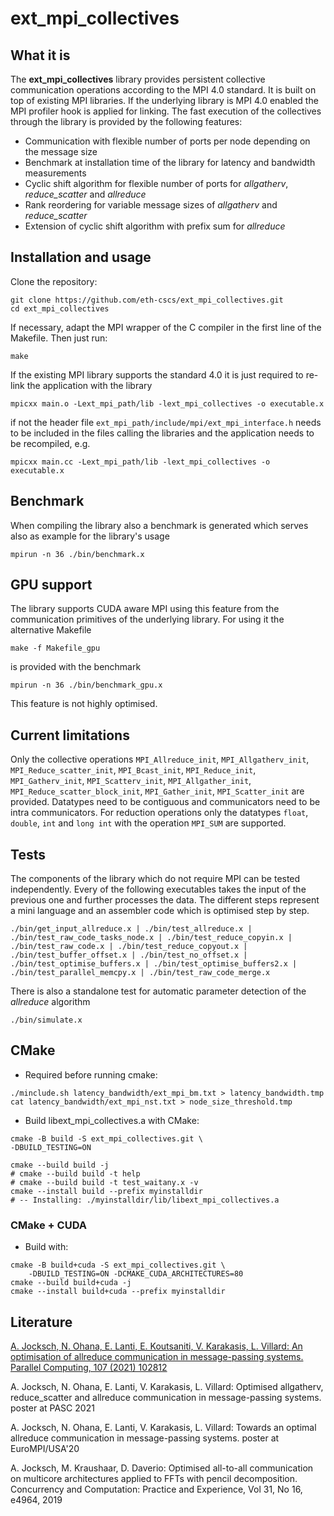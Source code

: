 # ext_mpi_collectives

## What it is

The **ext_mpi_collectives** library provides persistent collective communication operations according to the MPI 4.0 standard. It is built on top of existing MPI libraries. If the underlying library is MPI 4.0 enabled the MPI profiler hook is applied for linking. The fast execution of the collectives through the library is provided by the following features:

 - Communication with flexible number of ports per node depending on the message size
 - Benchmark at installation time of the library for latency and bandwidth measurements
 - Cyclic shift algorithm for flexible number of ports for *allgatherv*, *reduce_scatter* and *allreduce*
 - Rank reordering for variable message sizes of *allgatherv* and *reduce_scatter*
 - Extension of cyclic shift algorithm with prefix sum for *allreduce*

## Installation and usage

Clone the repository:

```
git clone https://github.com/eth-cscs/ext_mpi_collectives.git
cd ext_mpi_collectives
```

If necessary, adapt the MPI wrapper of the C compiler in the first line of the Makefile. Then just run:

```
make
```

If the existing MPI library supports the standard 4.0 it is just required to re-link the application with the library

```
mpicxx main.o -Lext_mpi_path/lib -lext_mpi_collectives -o executable.x
```

if not the header file `ext_mpi_path/include/mpi/ext_mpi_interface.h` needs to be included in the files calling the libraries and the application needs to be recompiled, e.g.

```
mpicxx main.cc -Lext_mpi_path/lib -lext_mpi_collectives -o executable.x
```

## Benchmark

When compiling the library also a benchmark is generated which serves also as example for the library\'s usage

```
mpirun -n 36 ./bin/benchmark.x
```

## GPU support

The library supports CUDA aware MPI using this feature from the communication primitives of the underlying library. For using it the alternative Makefile

```
make -f Makefile_gpu
```

is provided with the benchmark

```
mpirun -n 36 ./bin/benchmark_gpu.x
```

This feature is not highly optimised.

## Current limitations

Only the collective operations `MPI_Allreduce_init`, `MPI_Allgatherv_init`, `MPI_Reduce_scatter_init`, `MPI_Bcast_init`, `MPI_Reduce_init`, `MPI_Gatherv_init`, `MPI_Scatterv_init`, `MPI_Allgather_init`, `MPI_Reduce_scatter_block_init`, `MPI_Gather_init`, `MPI_Scatter_init` are provided. Datatypes need to be contiguous and communicators need to be intra communicators. For reduction operations only the datatypes `float`, `double`, `int` and `long int` with the operation `MPI_SUM` are supported.

## Tests

The components of the library which do not require MPI can be tested independently. Every of the following executables takes the input of the previous one and further processes the data. The different steps represent a mini language and an assembler code which is optimised step by step.

```
./bin/get_input_allreduce.x | ./bin/test_allreduce.x | ./bin/test_raw_code_tasks_node.x | ./bin/test_reduce_copyin.x | ./bin/test_raw_code.x | ./bin/test_reduce_copyout.x | ./bin/test_buffer_offset.x | ./bin/test_no_offset.x | ./bin/test_optimise_buffers.x | ./bin/test_optimise_buffers2.x | ./bin/test_parallel_memcpy.x | ./bin/test_raw_code_merge.x
```

There is also a standalone test for automatic parameter detection of the *allreduce* algorithm

```
./bin/simulate.x
```

## CMake

- Required before running cmake:

```
./minclude.sh latency_bandwidth/ext_mpi_bm.txt > latency_bandwidth.tmp
cat latency_bandwidth/ext_mpi_nst.txt > node_size_threshold.tmp
```

- Build libext_mpi_collectives.a with CMake:

```
cmake -B build -S ext_mpi_collectives.git \
-DBUILD_TESTING=ON

cmake --build build -j
# cmake --build build -t help
# cmake --build build -t test_waitany.x -v
cmake --install build --prefix myinstalldir
# -- Installing: ./myinstalldir/lib/libext_mpi_collectives.a
```

### CMake + CUDA

- Build with:

```
cmake -B build+cuda -S ext_mpi_collectives.git \
    -DBUILD_TESTING=ON -DCMAKE_CUDA_ARCHITECTURES=80
cmake --build build+cuda -j
cmake --install build+cuda --prefix myinstalldir
```

## Literature

[A. Jocksch, N. Ohana, E. Lanti, E. Koutsaniti, V. Karakasis, L. Villard: An optimisation of allreduce communication in message-passing systems. Parallel Computing, 107 (2021) 102812](https://doi.org/10.1016/j.parco.2021.102812)

A. Jocksch, N. Ohana, E. Lanti, V. Karakasis, L. Villard: Optimised allgatherv, reduce_scatter and allreduce communication in message-passing systems. poster at PASC 2021

A. Jocksch, N. Ohana, E. Lanti, V. Karakasis, L. Villard: Towards an optimal allreduce communication in message-passing systems. poster at EuroMPI/USA'20

A. Jocksch, M. Kraushaar, D. Daverio: Optimised all-to-all communication on multicore architectures applied to FFTs with pencil decomposition. Concurrency and Computation: Practice and Experience, Vol 31, No 16, e4964, 2019
